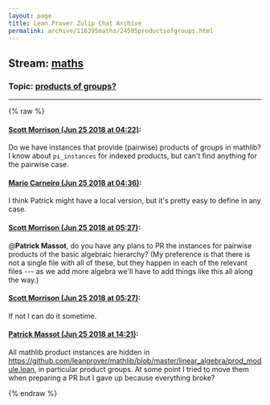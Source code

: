 ```yaml
---
layout: page
title: Lean Prover Zulip Chat Archive 
permalink: archive/116395maths/24585productsofgroups.html
---
```


## Stream: [maths](index.html)
### Topic: [products of groups?](24585productsofgroups.html)

---


{% raw %}
#### [ Scott Morrison (Jun 25 2018 at 04:22)](https://leanprover.zulipchat.com/#narrow/stream/116395-maths/topic/products%20of%20groups%3F/near/128578863):
Do we have instances that provide (pairwise) products of groups in mathlib? I know about `pi_instances` for indexed products, but can't find anything for the pairwise case.

#### [ Mario Carneiro (Jun 25 2018 at 04:36)](https://leanprover.zulipchat.com/#narrow/stream/116395-maths/topic/products%20of%20groups%3F/near/128579293):
I think Patrick might have a local version, but it's pretty easy to define in any case.

#### [ Scott Morrison (Jun 25 2018 at 05:27)](https://leanprover.zulipchat.com/#narrow/stream/116395-maths/topic/products%20of%20groups%3F/near/128580657):
@**Patrick Massot**, do you have any plans to PR the instances for pairwise products of the basic algebraic hierarchy? (My preference is that there is not a single file with all of these, but they happen in each of the relevant files --- as we add more algebra we'll have to add things like this all along the way.)

#### [ Scott Morrison (Jun 25 2018 at 05:27)](https://leanprover.zulipchat.com/#narrow/stream/116395-maths/topic/products%20of%20groups%3F/near/128580659):
If not I can do it sometime.

#### [ Patrick Massot (Jun 25 2018 at 14:21)](https://leanprover.zulipchat.com/#narrow/stream/116395-maths/topic/products%20of%20groups%3F/near/128597115):
All mathlib product instances are hidden in https://github.com/leanprover/mathlib/blob/master/linear_algebra/prod_module.lean, in particular product groups. At some point I tried to move them when preparing a PR but I gave up because everything broke?


{% endraw %}
